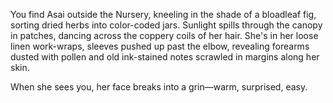 You find Asai outside the Nursery, kneeling in the shade of a bloadleaf fig, sorting dried herbs into color-coded jars. Sunlight spills through the canopy in patches, dancing across the coppery coils of her hair. She's in her loose linen work-wraps, sleeves pushed up past the elbow, revealing forearms dusted with pollen and old ink-stained notes scrawled in margins along her skin.

When she sees you, her face breaks into a grin—warm, surprised, easy.